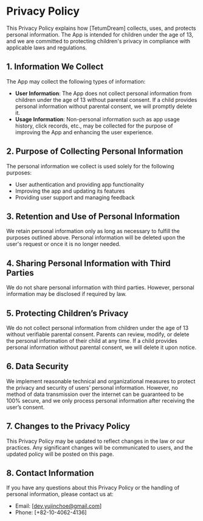 # Privacy Policy

This Privacy Policy explains how [TetumDream] collects, uses, and protects personal information. The App is intended for children under the age of 13, and we are committed to protecting children's privacy in compliance with applicable laws and regulations.

## 1. Information We Collect
The App may collect the following types of information:
- **User Information**: The App does not collect personal information from children under the age of 13 without parental consent. If a child provides personal information without parental consent, we will promptly delete it.
- **Usage Information**: Non-personal information such as app usage history, click records, etc., may be collected for the purpose of improving the App and enhancing the user experience.

## 2. Purpose of Collecting Personal Information
The personal information we collect is used solely for the following purposes:
- User authentication and providing app functionality
- Improving the app and updating its features
- Providing user support and managing feedback

## 3. Retention and Use of Personal Information
We retain personal information only as long as necessary to fulfill the purposes outlined above. Personal information will be deleted upon the user's request or once it is no longer needed.

## 4. Sharing Personal Information with Third Parties
We do not share personal information with third parties. However, personal information may be disclosed if required by law.

## 5. Protecting Children’s Privacy
We do not collect personal information from children under the age of 13 without verifiable parental consent. Parents can review, modify, or delete the personal information of their child at any time. If a child provides personal information without parental consent, we will delete it upon notice.

## 6. Data Security
We implement reasonable technical and organizational measures to protect the privacy and security of users’ personal information. However, no method of data transmission over the internet can be guaranteed to be 100% secure, and we only process personal information after receiving the user’s consent.

## 7. Changes to the Privacy Policy
This Privacy Policy may be updated to reflect changes in the law or our practices. Any significant changes will be communicated to users, and the updated policy will be posted on this page.

## 8. Contact Information
If you have any questions about this Privacy Policy or the handling of personal information, please contact us at:
- Email: [dev.yujinchoe@gmail.com]
- Phone: [+82-10-4062-4136]
